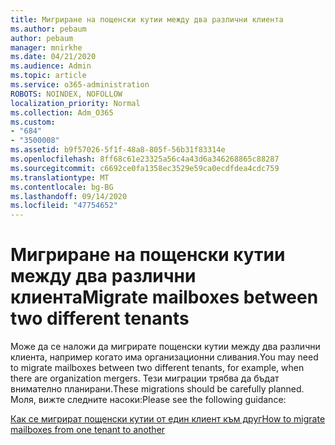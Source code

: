 ```yaml
---
title: Мигриране на пощенски кутии между два различни клиента
ms.author: pebaum
author: pebaum
manager: mnirkhe
ms.date: 04/21/2020
ms.audience: Admin
ms.topic: article
ms.service: o365-administration
ROBOTS: NOINDEX, NOFOLLOW
localization_priority: Normal
ms.collection: Adm_O365
ms.custom:
- "684"
- "3500008"
ms.assetid: b9f57026-5f1f-48a8-805f-56b31f83314e
ms.openlocfilehash: 8ff68c61e23325a56c4a43d6a346268865c88287
ms.sourcegitcommit: c6692ce0fa1358ec3529e59ca0ecdfdea4cdc759
ms.translationtype: MT
ms.contentlocale: bg-BG
ms.lasthandoff: 09/14/2020
ms.locfileid: "47754652"
---
```

# <a name="migrate-mailboxes-between-two-different-tenants"></a><span data-ttu-id="5cbd5-102">Мигриране на пощенски кутии между два различни клиента</span><span class="sxs-lookup"><span data-stu-id="5cbd5-102">Migrate mailboxes between two different tenants</span></span>

<span data-ttu-id="5cbd5-103">Може да се наложи да мигрирате пощенски кутии между два различни клиента, например когато има организационни сливания.</span><span class="sxs-lookup"><span data-stu-id="5cbd5-103">You may need to migrate mailboxes between two different tenants, for example, when there are organization mergers.</span></span> <span data-ttu-id="5cbd5-104">Тези миграции трябва да бъдат внимателно планирани.</span><span class="sxs-lookup"><span data-stu-id="5cbd5-104">These migrations should be carefully planned.</span></span> <span data-ttu-id="5cbd5-105">Моля, вижте следните насоки:</span><span class="sxs-lookup"><span data-stu-id="5cbd5-105">Please see the following guidance:</span></span>
  
[<span data-ttu-id="5cbd5-106">Как се мигрират пощенски кутии от един клиент към друг</span><span class="sxs-lookup"><span data-stu-id="5cbd5-106">How to migrate mailboxes from one tenant to another</span></span>](https://docs.microsoft.com/Exchange/mailbox-migration/migrate-mailboxes-across-tenants)
  